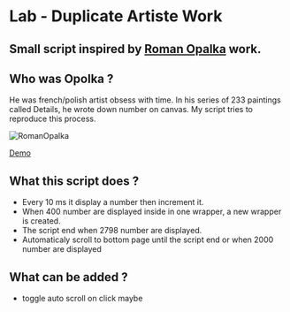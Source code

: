 # Lab - Duplicate Artiste Work

## Small script inspired by [Roman Opalka](https://fr.wikipedia.org/wiki/Roman_Opa%C5%82ka) work.

## Who was Opolka ?
   He was french/polish artist obsess with time. 
   In his series of 233 paintings called Details, he wrote down number on canvas.
   My script tries to reproduce this process.

![RomanOpalka](https://user-images.githubusercontent.com/98763680/151834927-8d6aca23-6f77-422b-bc94-460bf7c10dee.png)

[Demo](https://lab-duplicate-opalka-work.herokuapp.com/) 

## What this script does ?
   - Every 10 ms it display a number then increment it.
   - When 400 number are displayed inside in one wrapper, a new wrapper is created.
   - The script end when 2798 number are displayed.
   - Automaticaly scroll to bottom page until the script end or when 2000 number are displayed

## What can be added ?
 - toggle auto scroll on click maybe 
